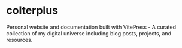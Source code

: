 # colterplus
 Personal website and documentation built with VitePress - A curated collection of my digital universe including blog posts, projects, and resources.
